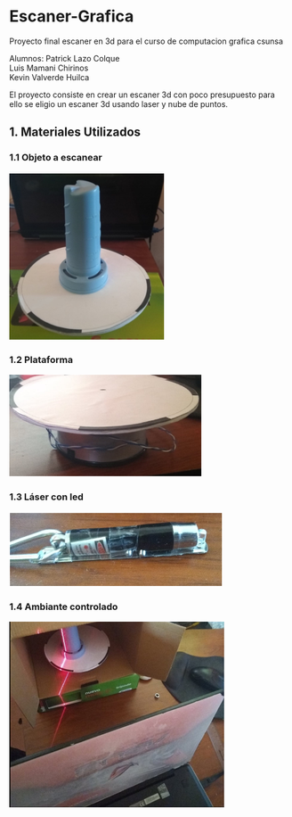 # Escaner-Grafica
Proyecto final escaner en 3d para el curso de computacion grafica csunsa

Alumnos: Patrick Lazo Colque <br/>
         Luis Mamani Chirinos <br/>
         Kevin Valverde Huilca <br/>
         
El proyecto consiste en crear un escaner 3d con poco presupuesto para ello
se eligio un escaner 3d usando laser y nube de puntos.

## 1. Materiales Utilizados

### 1.1 Objeto a escanear
![alt text](capturas/objeto.png)


### 1.2 Plataforma
![alt text](capturas/plataforma.png)

### 1.3 Láser con led
![alt text](capturas/laser.png)


### 1.4 Ambiante controlado
![alt text](capturas/ambiente.png)



